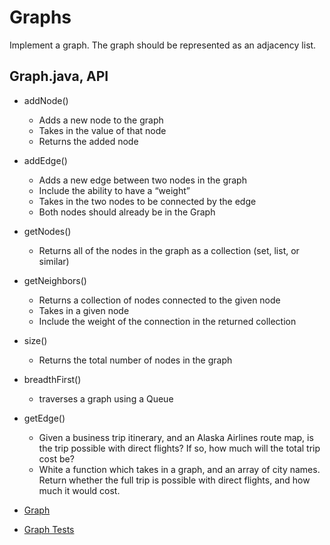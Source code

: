# Graphs
Implement a graph. The graph should be represented as an adjacency list.

## Graph.java, API
* addNode()
  * Adds a new node to the graph
  * Takes in the value of that node
  * Returns the added node

* addEdge()
  * Adds a new edge between two nodes in the graph
  * Include the ability to have a “weight”
  * Takes in the two nodes to be connected by the edge
  * Both nodes should already be in the Graph

* getNodes()
  * Returns all of the nodes in the graph as a collection (set, list, or similar)

* getNeighbors()
  * Returns a collection of nodes connected to the given node
  * Takes in a given node
  * Include the weight of the connection in the returned collection

* size()
  * Returns the total number of nodes in the graph

* breadthFirst()
  * traverses a graph using a Queue

* getEdge()
  * Given a business trip itinerary, and an Alaska Airlines route map, is the trip possible with direct flights? If so, how much will the total trip cost be?
  * White a function which takes in a graph, and an array of city names. Return whether the full trip is possible with direct flights, and how much it would cost.

* [Graph](../Data-Structures/src/main/java/graph)
* [Graph Tests](../Data-Structures/src/test/java/graph)

